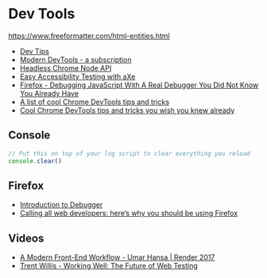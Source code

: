 # Dev Tools

https://www.freeformatter.com/html-entities.html

* [Dev Tips](https://umaar.com/dev-tips/)
* [Modern DevTools - a subscription](https://moderndevtools.com/)
* [Headless Chrome Node API](https://github.com/GoogleChrome/puppeteer)
* [Easy Accessibility Testing with aXe](https://www.axe-core.org/)
* [Firefox - Debugging JavaScript With A Real Debugger You Did Not Know You Already Have](https://www.smashingmagazine.com/2018/02/javascript-firefox-debugger/)
* [A list of cool Chrome DevTools tips and tricks](https://flaviocopes.com/chrome-devtools-tips/)
* [Cool Chrome DevTools tips and tricks you wish you knew already](https://medium.freecodecamp.org/cool-chrome-devtools-tips-and-tricks-you-wish-you-knew-already-f54f65df88d2)

## Console

```js
// Put this on top of your log script to clear everything you reload
console.clear()
```

## Firefox

* [Introduction to Debugger](https://mozilladevelopers.github.io/playground/debugger/)
* [Calling all web developers: here’s why you should be using Firefox](https://medium.com/swlh/calling-all-web-developers-heres-why-you-should-be-using-firefox-983f012d4aec)

## Videos

* [A Modern Front-End Workflow - Umar Hansa | Render 2017](https://www.youtube.com/watch?v=v5r_n6Tq0uk)
* [Trent Willis - Working Well: The Future of Web Testing](https://www.youtube.com/watch?v=UrKUbaCJ938)

